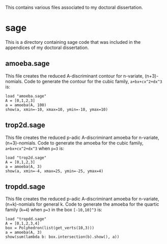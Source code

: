 This contains various files associated to my doctoral dissertation.

# sage

This is a directory containing sage code that was included in the appendices of
my doctoral dissertation.

## amoeba.sage

This file creates the reduced A-discriminant contour for n-variate,
(n+3)-nomials. Code to generate the contour for the cubic family,
`a+bx+cx^2+dx^3` is:

    load "amoeba.sage"
    A = [0,1,2,3]
    a = amoeba(A, 100)
    show(a, xmin=-10, xmax=10, ymin=-10, ymax=10)


## trop2d.sage

This file creates the reduced p-adic A-discriminant amoeba for
n-variate, (n+3)-nomials. Code to generate the amoeba for the cubic family,
`a+bx+cx^2+dx^3` when `p=3` is:

    load "trop2d.sage"
    A = [0,1,2,3]
    a = amoeba(A, 3)
    show(a, xmin=-4, xmax=25, ymin=-25, ymax=4)

## tropdd.sage

This file creates the reduced p-adic A-discriminant amoeba for
n-variate, (n+k)-nomials for general k. Code to generate the amoeba
for the quartic family (`k=4`) when `p=3` in the box `[-10,10]^3` is:

    load "tropdd.sage"
    A = [0,1,2,3,4]
    box = Polyhedron(list(get_verts(10,3)))
    a = amoeba(A, 3)
    show(sum(lambda b: box.intersection(b).show(), a))


